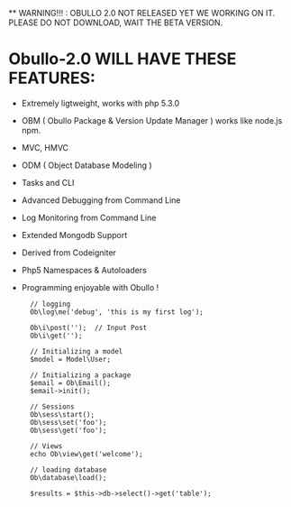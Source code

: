 ** WARNING!!! : OBULLO 2.0 NOT RELEASED YET WE WORKING ON IT.
PLEASE DO NOT DOWNLOAD, WAIT THE BETA VERSION.


Obullo-2.0 WILL HAVE THESE FEATURES:
=========================

- Extremely ligtweight, works with php 5.3.0
- OBM ( Obullo Package & Version Update Manager ) works like node.js npm.
- MVC, HMVC 
- ODM ( Object Database Modeling )
- Tasks and CLI
- Advanced Debugging from Command Line
- Log Monitoring from Command Line
- Extended Mongodb Support
- Derived from Codeigniter
- Php5 Namespaces & Autoloaders
- Programming enjoyable with Obullo !
        
        // logging
        Ob\log\me('debug', 'this is my first log');

        Ob\i\post('');  // Input Post
        Ob\i\get('');

        // Initializing a model
        $model = Model\User;

        // Initializing a package
        $email = Ob\Email();
        $email->init();

        // Sessions
        Ob\sess\start();
        Ob\sess\set('foo');
        Ob\sess\get('foo');
        
        // Views
        echo Ob\view\get('welcome');
        
        // loading database        
        Ob\database\load();
        
        $results = $this->db->select()->get('table');
